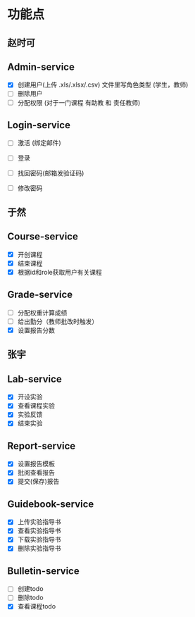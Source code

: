 # 功能点

## 赵时可

## Admin-service
- [x] 创建用户(上传 .xls/.xlsx/.csv) 文件里写角色类型 (学生，教师)
- [ ] 删除用户
- [ ] 分配权限 (对于一门课程 有助教 和 责任教师)

## Login-service
- [ ] 激活 (绑定邮件)
- [ ] 登录
- [ ] 找回密码(邮箱发验证码)
- [ ] 修改密码


## 于然

## Course-service
- [x] 开创课程
- [x] 结束课程
- [x] 根据id和role获取用户有关课程

## Grade-service
- [ ] 分配权重计算成绩
- [ ] 给出勤分（教师批改时触发）
- [x] 设置报告分数

## 张宇

## Lab-service
- [x] 开设实验 
- [x] 查看课程实验
- [x] 实验反馈
- [x] 结束实验

## Report-service
- [x] 设置报告模板
- [x] 批阅查看报告
- [x] 提交(保存)报告

## Guidebook-service
- [x] 上传实验指导书
- [x] 查看实验指导书
- [x] 下载实验指导书
- [x] 删除实验指导书

## Bulletin-service
- [ ] 创建todo 
- [ ] 删除todo 
- [x] 查看课程todo 
